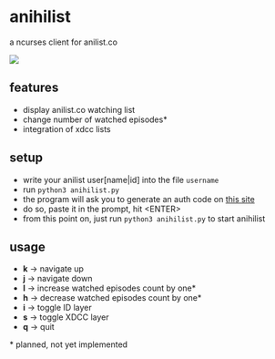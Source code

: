 anihilist
=========
a ncurses client for anilist.co

![](http://moc.sirtetris.com/anihilist.gif)

features
--------
* display anilist.co watching list
* change number of watched episodes\*
* integration of xdcc lists

setup
-----
* write your anilist user[name|id] into the file `username`
* run `python3 anihilist.py`
* the program will ask you to generate an auth code on [this site](http://moc.sirtetris.com/anihilist/echocode.php)
* do so, paste it in the prompt, hit \<ENTER>
* from this point on, just run `python3 anihilist.py` to start anihilist

usage
-----
* **k** -> navigate up
* **j** -> navigate down
* **l** -> increase watched episodes count by one\*
* **h** -> decrease watched episodes count by one\*
* **i** -> toggle ID layer
* **s** -> toggle XDCC layer
* **q** -> quit

\* planned, not yet implemented
